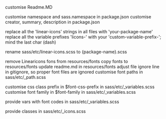 customise Readme.MD

customise namespace and sass.namespace in package.json
customise creator, summary, description in package.json

replace all the 'linear-icons' strings in all files with 'your-package-name'
replace all the variable prefixes 'licons-' with your 'custom-variable-prefix-'; mind the last char (dash) 

rename sass/etc/linear-icons.scss to {package-name}.scss

remove Linearicons fons from resources/fonts
copy fonts to resources/fonts
update readme.md in resources/fonts
adjust file ignore line in gitignore, so proper font files are ignored
customise font paths in sass/etc/_path.scss

customise css class prefix in $font-css-prefix in sass/etc/_variables.scss
customise font family in $font-family in sass/etc/_variables.scss

provide vars with font codes in sass/etc/_variables.scss

provide classes in sass/etc/_icons.scss
